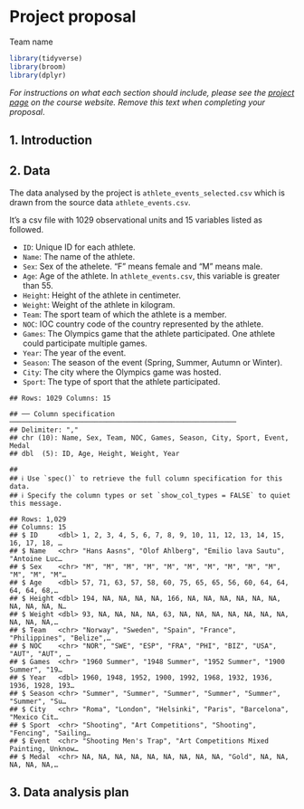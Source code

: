 Project proposal
================
Team name

``` r
library(tidyverse)
library(broom)
library(dplyr)
```

*For instructions on what each section should include, please see the
[project page](https://idsed.digital/assessments/project/#proposal) on
the course website. Remove this text when completing your proposal*.

## 1. Introduction

## 2. Data

The data analysed by the project is `athlete_events_selected.csv` which
is drawn from the source data `athlete_events.csv`.

It’s a csv file with 1029 observational units and 15 variables listed as
followed.

-   `ID`: Unique ID for each athlete.
-   `Name`: The name of the athlete.
-   `Sex`: Sex of the athelete. “F” means female and “M” means male.
-   `Age`: Age of the athlete. In `athlete_events.csv`, this variable is
    greater than 55.
-   `Height`: Height of the athlete in centimeter.
-   `Weight`: Weight of the athlete in kilogram.
-   `Team`: The sport team of which the athlete is a member.
-   `NOC`: IOC country code of the country represented by the athlete.
-   `Games`: The Olympics game that the athlete participated. One
    athlete could participate multiple games.
-   `Year`: The year of the event.
-   `Season`: The season of the event (Spring, Summer, Autumn or
    Winter).
-   `City`: The city where the Olympics game was hosted.
-   `Sport`: The type of sport that the athlete participated.

<!-- -->

    ## Rows: 1029 Columns: 15

    ## ── Column specification ────────────────────────────────────────────────────────
    ## Delimiter: ","
    ## chr (10): Name, Sex, Team, NOC, Games, Season, City, Sport, Event, Medal
    ## dbl  (5): ID, Age, Height, Weight, Year

    ## 
    ## ℹ Use `spec()` to retrieve the full column specification for this data.
    ## ℹ Specify the column types or set `show_col_types = FALSE` to quiet this message.

    ## Rows: 1,029
    ## Columns: 15
    ## $ ID     <dbl> 1, 2, 3, 4, 5, 6, 7, 8, 9, 10, 11, 12, 13, 14, 15, 16, 17, 18, …
    ## $ Name   <chr> "Hans Aasns", "Olof Ahlberg", "Emilio lava Sautu", "Antoine Luc…
    ## $ Sex    <chr> "M", "M", "M", "M", "M", "M", "M", "M", "M", "M", "M", "M", "M"…
    ## $ Age    <dbl> 57, 71, 63, 57, 58, 60, 75, 65, 65, 56, 60, 64, 64, 64, 64, 68,…
    ## $ Height <dbl> 194, NA, NA, NA, NA, 166, NA, NA, NA, NA, NA, NA, NA, NA, NA, N…
    ## $ Weight <dbl> 93, NA, NA, NA, NA, 63, NA, NA, NA, NA, NA, NA, NA, NA, NA, NA,…
    ## $ Team   <chr> "Norway", "Sweden", "Spain", "France", "Philippines", "Belize",…
    ## $ NOC    <chr> "NOR", "SWE", "ESP", "FRA", "PHI", "BIZ", "USA", "AUT", "AUT", …
    ## $ Games  <chr> "1960 Summer", "1948 Summer", "1952 Summer", "1900 Summer", "19…
    ## $ Year   <dbl> 1960, 1948, 1952, 1900, 1992, 1968, 1932, 1936, 1936, 1928, 193…
    ## $ Season <chr> "Summer", "Summer", "Summer", "Summer", "Summer", "Summer", "Su…
    ## $ City   <chr> "Roma", "London", "Helsinki", "Paris", "Barcelona", "Mexico Cit…
    ## $ Sport  <chr> "Shooting", "Art Competitions", "Shooting", "Fencing", "Sailing…
    ## $ Event  <chr> "Shooting Men's Trap", "Art Competitions Mixed Painting, Unknow…
    ## $ Medal  <chr> NA, NA, NA, NA, NA, NA, NA, NA, NA, "Gold", NA, NA, NA, NA, NA,…

## 3. Data analysis plan
